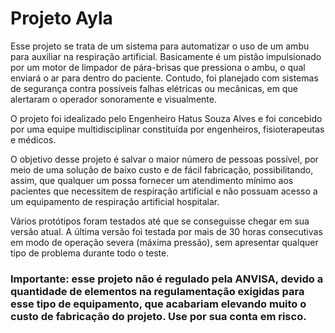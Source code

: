 # Projeto Ayla

Esse projeto se trata de um sistema para automatizar o uso de um ambu para auxiliar na respiração artificial. Basicamente é um pistão impulsionado por um motor de limpador de pára-brisas que pressiona o ambu, o qual enviará o ar para dentro do paciente. Contudo, foi planejado com sistemas de segurança contra possíveis falhas elétricas ou mecânicas, em que alertaram o operador sonoramente e visualmente.

O projeto foi idealizado pelo Engenheiro Hatus Souza Alves e foi concebido por uma equipe multidisciplinar constituída por engenheiros, fisioterapeutas e médicos.

O objetivo desse projeto é salvar o maior número de pessoas possível, por meio de uma solução de baixo custo e de fácil fabricação, possibilitando, assim, que qualquer um possa fornecer um atendimento mínimo aos pacientes que necessitem de respiração artificial e não possuam acesso a um equipamento de respiração artificial hospitalar.

Vários protótipos foram testados até que se conseguisse chegar em sua versão atual. A última versão foi testada por mais de 30 horas consecutivas em modo de operação severa (máxima pressão), sem apresentar qualquer tipo de problema durante todo o teste.

### Importante: esse projeto não é regulado pela ANVISA, devido a quantidade de elementos na regulamentação exigidas para esse tipo de equipamento, que acabariam elevando muito o custo de fabricação do projeto. Use por sua conta em risco.
